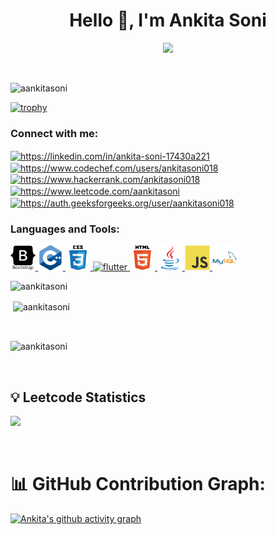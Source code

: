 <h1 align="center">Hello 👋, I'm Ankita Soni</h1>
<p align="center">
  <a href="https://github.com/DenverCoder1/readme-typing-svg"><img src="https://readme-typing-svg.herokuapp.com?lines=Computer+Science+Engineer;Competitive+Programmer;%20DS%20|%20Algorithms%20|%20JAVA%20|%20Cpp%20|%20Python;%20Flutter%20Developer;;Always%20learning%20new%20things&center=true&width=550&height=50"></a>
</p>

<br>


<p align="left"> <img src="https://komarev.com/ghpvc/?username=aankitasoni&label=Profile%20views&color=0e75b6&style=flat" alt="aankitasoni" /> </p>


[![trophy](https://github-profile-trophy.vercel.app/?username=aankitasoni&theme=onedark)](https://github.com/stp2003/github-profile-trophy)

<h3 align="left">Connect with me:</h3>
<p align="left">
<a href="https://linkedin.com/in/ankita-soni-17430a221" target="blank"><img align="center" src="https://raw.githubusercontent.com/rahuldkjain/github-profile-readme-generator/master/src/images/icons/Social/linked-in-alt.svg" alt="https://linkedin.com/in/ankita-soni-17430a221" height="30" width="40" /></a>
<a href="https://www.codechef.com/users/ankitasoni018" target="blank"><img align="center" src="https://cdn.jsdelivr.net/npm/simple-icons@3.1.0/icons/codechef.svg" alt="https://www.codechef.com/users/ankitasoni018" height="30" width="40" /></a>
<a href="https://www.hackerrank.com/ankitasoni018" target="blank"><img align="center" src="https://raw.githubusercontent.com/rahuldkjain/github-profile-readme-generator/master/src/images/icons/Social/hackerrank.svg" alt="https://www.hackerrank.com/ankitasoni018" height="30" width="40" /></a>
<a href="https://www.leetcode.com/aankitasoni" target="blank"><img align="center" src="https://raw.githubusercontent.com/rahuldkjain/github-profile-readme-generator/master/src/images/icons/Social/leet-code.svg" alt="https://www.leetcode.com/aankitasoni" height="30" width="40" /></a>
<a href="https://auth.geeksforgeeks.org/user/aankitasoni018" target="blank"><img align="center" src="https://raw.githubusercontent.com/rahuldkjain/github-profile-readme-generator/master/src/images/icons/Social/geeks-for-geeks.svg" alt="https://auth.geeksforgeeks.org/user/aankitasoni018" height="30" width="40" /></a>
</p>

<h3 align="left">Languages and Tools:</h3>
<p align="left"> <a href="https://getbootstrap.com" target="_blank" rel="noreferrer"> <img src="https://raw.githubusercontent.com/devicons/devicon/master/icons/bootstrap/bootstrap-plain-wordmark.svg" alt="bootstrap" width="40" height="40"/> </a> <a href="https://www.w3schools.com/cpp/" target="_blank" rel="noreferrer"> <img src="https://raw.githubusercontent.com/devicons/devicon/master/icons/cplusplus/cplusplus-original.svg" alt="cplusplus" width="40" height="40"/> </a> <a href="https://www.w3schools.com/css/" target="_blank" rel="noreferrer"> <img src="https://raw.githubusercontent.com/devicons/devicon/master/icons/css3/css3-original-wordmark.svg" alt="css3" width="40" height="40"/> </a> <a href="https://flutter.dev" target="_blank" rel="noreferrer"> <img src="https://www.vectorlogo.zone/logos/flutterio/flutterio-icon.svg" alt="flutter" width="40" height="40"/> </a> <a href="https://www.w3.org/html/" target="_blank" rel="noreferrer"> <img src="https://raw.githubusercontent.com/devicons/devicon/master/icons/html5/html5-original-wordmark.svg" alt="html5" width="40" height="40"/> </a> <a href="https://www.java.com" target="_blank" rel="noreferrer"> <img src="https://raw.githubusercontent.com/devicons/devicon/master/icons/java/java-original.svg" alt="java" width="40" height="40"/> </a> <a href="https://developer.mozilla.org/en-US/docs/Web/JavaScript" target="_blank" rel="noreferrer"> <img src="https://raw.githubusercontent.com/devicons/devicon/master/icons/javascript/javascript-original.svg" alt="javascript" width="40" height="40"/> </a> <a href="https://www.mysql.com/" target="_blank" rel="noreferrer"> <img src="https://raw.githubusercontent.com/devicons/devicon/master/icons/mysql/mysql-original-wordmark.svg" alt="mysql" width="40" height="40"/> </a> </p>

<p><img align="left" src="https://github-readme-stats.vercel.app/api/top-langs?username=aankitasoni&show_icons=true&locale=en&layout=compact" alt="aankitasoni" /></p>

<br>

<p>&nbsp;<img align="center" src="https://github-readme-stats.vercel.app/api?username=aankitasoni&show_icons=true&locale=en" alt="aankitasoni" /></p>

<br>

<p><img align="center" src="https://github-readme-streak-stats.herokuapp.com/?user=aankitasoni&" alt="aankitasoni" /></p>

<br>

## 💡 Leetcode Statistics
![](https://leetcard.jacoblin.cool/aankitasoni?ext=activity)

<br>

# 📊 GitHub Contribution Graph:

[![Ankita's github activity graph](https://github-readme-activity-graph.cyclic.app/graph?username=aankitasoni&theme=react-dark)](https://github.com/ashutosh00710/github-readme-activity-graph)



<br>
